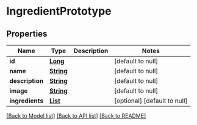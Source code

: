 # IngredientPrototype
## Properties

Name | Type | Description | Notes
------------ | ------------- | ------------- | -------------
**id** | [**Long**](long.md) |  | [default to null]
**name** | [**String**](string.md) |  | [default to null]
**description** | [**String**](string.md) |  | [default to null]
**image** | [**String**](string.md) |  | [default to null]
**ingredients** | [**List**](Ingredient.md) |  | [optional] [default to null]

[[Back to Model list]](../README.md#documentation-for-models) [[Back to API list]](../README.md#documentation-for-api-endpoints) [[Back to README]](../README.md)

